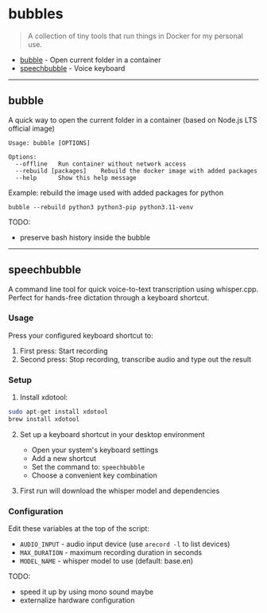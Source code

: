 # bubbles

> A collection of tiny tools that run things in Docker for my personal use.


- [bubble](#bubble) - Open current folder in a container
- [speechbubble](#speechbubble) - Voice keyboard

--- 

## bubble

A quick way to open the current folder in a container (based on Node.js LTS official image) 

```
Usage: bubble [OPTIONS]

Options:
  --offline   Run container without network access
  --rebuild [packages]    Rebuild the docker image with added packages
  --help      Show this help message
```

Example: rebuild the image used with added packages for python
```
bubble --rebuild python3 python3-pip python3.11-venv
```

TODO: 
 - preserve bash history inside the bubble

---

## speechbubble

A command line tool for quick voice-to-text transcription using whisper.cpp. 
Perfect for hands-free dictation through a keyboard shortcut.

### Usage

Press your configured keyboard shortcut to:
1. First press: Start recording
2. Second press: Stop recording, transcribe audio and type out the result

### Setup

1. Install xdotool:
```bash
sudo apt-get install xdotool
brew install xdotool
```

2. Set up a keyboard shortcut in your desktop environment
   - Open your system's keyboard settings
   - Add a new shortcut
   - Set the command to: `speechbubble`
   - Choose a convenient key combination

3. First run will download the whisper model and dependencies

### Configuration

Edit these variables at the top of the script:
- `AUDIO_INPUT` - audio input device (use `arecord -l` to list devices)
- `MAX_DURATION` - maximum recording duration in seconds
- `MODEL_NAME` - whisper model to use (default: base.en)

TODO:
 - speed it up by using mono sound maybe
 - externalize hardware configuration